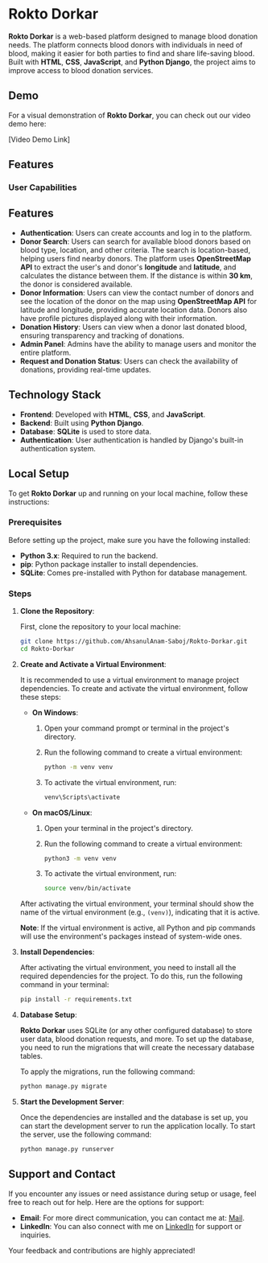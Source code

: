# Rokto Dorkar

**Rokto Dorkar** is a web-based platform designed to manage blood donation needs. The platform connects blood donors with individuals in need of blood, making it easier for both parties to find and share life-saving blood. Built with **HTML**, **CSS**, **JavaScript**, and **Python Django**, the project aims to improve access to blood donation services.

## Demo

For a visual demonstration of **Rokto Dorkar**, you can check out our video demo here:

[Video Demo Link]

## Features

### User Capabilities
## Features

- **Authentication**: Users can create accounts and log in to the platform.
- **Donor Search**: Users can search for available blood donors based on blood type, location, and other criteria. The search is location-based, helping users find nearby donors. The platform uses **OpenStreetMap API** to extract the user's and donor's **longitude** and **latitude**, and calculates the distance between them. If the distance is within **30 km**, the donor is considered available.
- **Donor Information**: Users can view the contact number of donors and see the location of the donor on the map using **OpenStreetMap API** for latitude and longitude, providing accurate location data. Donors also have profile pictures displayed along with their information.
- **Donation History**: Users can view when a donor last donated blood, ensuring transparency and tracking of donations.
- **Admin Panel**: Admins have the ability to manage users and monitor the entire platform.
- **Request and Donation Status**: Users can check the availability of donations, providing real-time updates.


## Technology Stack

- **Frontend**: Developed with **HTML**, **CSS**, and **JavaScript**.
- **Backend**: Built using **Python Django**.
- **Database**: **SQLite** is used to store data.
- **Authentication**: User authentication is handled by Django's built-in authentication system.

## Local Setup

To get **Rokto Dorkar** up and running on your local machine, follow these instructions:

### Prerequisites

Before setting up the project, make sure you have the following installed:
- **Python 3.x**: Required to run the backend.
- **pip**: Python package installer to install dependencies.
- **SQLite**: Comes pre-installed with Python for database management.
  
### Steps

1. **Clone the Repository**:
   
   First, clone the repository to your local machine:

   ```bash
   git clone https://github.com/AhsanulAnam-Saboj/Rokto-Dorkar.git
   cd Rokto-Dorkar

2. **Create and Activate a Virtual Environment**:

   It is recommended to use a virtual environment to manage project dependencies. To create and activate the virtual environment, follow these steps:

   - **On Windows**:
     1. Open your command prompt or terminal in the project's directory.
     2. Run the following command to create a virtual environment:

        ```bash
        python -m venv venv
        ```

     3. To activate the virtual environment, run:

        ```bash
        venv\Scripts\activate
        ```

   - **On macOS/Linux**:
     1. Open your terminal in the project's directory.
     2. Run the following command to create a virtual environment:

        ```bash
        python3 -m venv venv
        ```

     3. To activate the virtual environment, run:

        ```bash
        source venv/bin/activate
        ```

   After activating the virtual environment, your terminal should show the name of the virtual environment (e.g., `(venv)`), indicating that it is active.

   **Note**: If the virtual environment is active, all Python and pip commands will use the environment's packages instead of system-wide ones.
3. **Install Dependencies**:

   After activating the virtual environment, you need to install all the required dependencies for the project. To do this, run the following command in your terminal:

   ```bash
   pip install -r requirements.txt
4. **Database Setup**:

   **Rokto Dorkar** uses SQLite (or any other configured database) to store user data, blood donation requests, and more. To set up the database, you need to run the migrations that will create the necessary database tables.

   To apply the migrations, run the following command:

   ```bash
   python manage.py migrate

5. **Start the Development Server**:

   Once the dependencies are installed and the database is set up, you can start the development server to run the application locally. To start the server, use the following command:

   ```bash
   python manage.py runserver

## Support and Contact

If you encounter any issues or need assistance during setup or usage, feel free to reach out for help. Here are the options for support:

- **Email**: For more direct communication, you can contact me at: [Mail](mailto:ahsanulanamsaboj1999@gmail.com).
- **LinkedIn**: You can also connect with me on [LinkedIn](https://www.linkedin.com/in/ahsanulanam) for support or inquiries.

Your feedback and contributions are highly appreciated!

